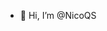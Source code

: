 - 👋 Hi, I’m @NicoQS


<!---
NicoQS/NicoQS is a ✨ special ✨ repository because its `README.md` (this file) appears on your GitHub profile.
You can click the Preview link to take a look at your changes.
--->
